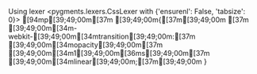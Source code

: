 Using lexer <pygments.lexers.CssLexer with {'ensurenl': False, 'tabsize': 0}>
[94mp[39;49;00m[37m [39;49;00m{[37m[39;49;00m
[37m    [39;49;00m[34m-webkit-[39;49;00m[34mtransition[39;49;00m:[37m [39;49;00m[34mopacity[39;49;00m[37m [39;49;00m[34m1[39;49;00m[36ms[39;49;00m[37m [39;49;00m[34mlinear[39;49;00m;[37m[39;49;00m
}
